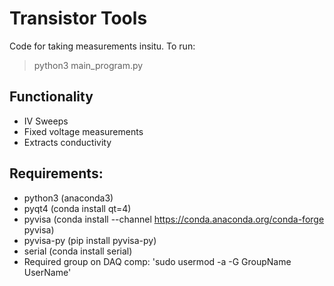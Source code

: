 # Transistor Tools
Code for taking measurements insitu.
To run:
> python3 main_program.py

## Functionality
- IV Sweeps
- Fixed voltage measurements
- Extracts conductivity

## Requirements:
- python3 (anaconda3)
- pyqt4 (conda install qt=4)
- pyvisa (conda install --channel https://conda.anaconda.org/conda-forge pyvisa)
- pyvisa-py (pip install pyvisa-py)
- serial (conda install serial)
- Required group on DAQ comp: 'sudo usermod -a -G GroupName UserName'
